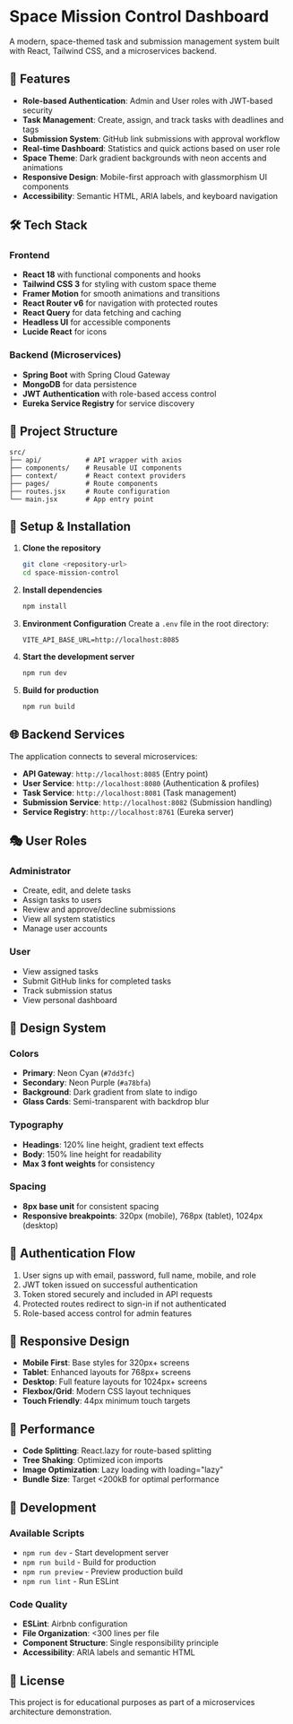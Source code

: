 # Space Mission Control Dashboard

A modern, space-themed task and submission management system built with React, Tailwind CSS, and a microservices backend.

## 🚀 Features

- **Role-based Authentication**: Admin and User roles with JWT-based security
- **Task Management**: Create, assign, and track tasks with deadlines and tags
- **Submission System**: GitHub link submissions with approval workflow
- **Real-time Dashboard**: Statistics and quick actions based on user role
- **Space Theme**: Dark gradient backgrounds with neon accents and animations
- **Responsive Design**: Mobile-first approach with glassmorphism UI components
- **Accessibility**: Semantic HTML, ARIA labels, and keyboard navigation

## 🛠 Tech Stack

### Frontend
- **React 18** with functional components and hooks
- **Tailwind CSS 3** for styling with custom space theme
- **Framer Motion** for smooth animations and transitions
- **React Router v6** for navigation with protected routes
- **React Query** for data fetching and caching
- **Headless UI** for accessible components
- **Lucide React** for icons

### Backend (Microservices)
- **Spring Boot** with Spring Cloud Gateway
- **MongoDB** for data persistence
- **JWT Authentication** with role-based access control
- **Eureka Service Registry** for service discovery

## 📁 Project Structure

```
src/
├── api/           # API wrapper with axios
├── components/    # Reusable UI components
├── context/       # React context providers
├── pages/         # Route components
├── routes.jsx     # Route configuration
└── main.jsx       # App entry point
```

## 🔧 Setup & Installation

1. **Clone the repository**
   ```bash
   git clone <repository-url>
   cd space-mission-control
   ```

2. **Install dependencies**
   ```bash
   npm install
   ```

3. **Environment Configuration**
   Create a `.env` file in the root directory:
   ```env
   VITE_API_BASE_URL=http://localhost:8085
   ```

4. **Start the development server**
   ```bash
   npm run dev
   ```

5. **Build for production**
   ```bash
   npm run build
   ```

## 🌐 Backend Services

The application connects to several microservices:

- **API Gateway**: `http://localhost:8085` (Entry point)
- **User Service**: `http://localhost:8080` (Authentication & profiles)
- **Task Service**: `http://localhost:8081` (Task management)
- **Submission Service**: `http://localhost:8082` (Submission handling)
- **Service Registry**: `http://localhost:8761` (Eureka server)

## 🎭 User Roles

### Administrator
- Create, edit, and delete tasks
- Assign tasks to users
- Review and approve/decline submissions
- View all system statistics
- Manage user accounts

### User
- View assigned tasks
- Submit GitHub links for completed tasks
- Track submission status
- View personal dashboard

## 🎨 Design System

### Colors
- **Primary**: Neon Cyan (`#7dd3fc`)
- **Secondary**: Neon Purple (`#a78bfa`)
- **Background**: Dark gradient from slate to indigo
- **Glass Cards**: Semi-transparent with backdrop blur

### Typography
- **Headings**: 120% line height, gradient text effects
- **Body**: 150% line height for readability
- **Max 3 font weights** for consistency

### Spacing
- **8px base unit** for consistent spacing
- **Responsive breakpoints**: 320px (mobile), 768px (tablet), 1024px (desktop)

## 🔐 Authentication Flow

1. User signs up with email, password, full name, mobile, and role
2. JWT token issued on successful authentication
3. Token stored securely and included in API requests
4. Protected routes redirect to sign-in if not authenticated
5. Role-based access control for admin features

## 📱 Responsive Design

- **Mobile First**: Base styles for 320px+ screens
- **Tablet**: Enhanced layouts for 768px+ screens  
- **Desktop**: Full feature layouts for 1024px+ screens
- **Flexbox/Grid**: Modern CSS layout techniques
- **Touch Friendly**: 44px minimum touch targets

## 🎯 Performance

- **Code Splitting**: React.lazy for route-based splitting
- **Tree Shaking**: Optimized icon imports
- **Image Optimization**: Lazy loading with loading="lazy"
- **Bundle Size**: Target <200kB for optimal performance

## 🧪 Development

### Available Scripts
- `npm run dev` - Start development server
- `npm run build` - Build for production
- `npm run preview` - Preview production build
- `npm run lint` - Run ESLint

### Code Quality
- **ESLint**: Airbnb configuration
- **File Organization**: <300 lines per file
- **Component Structure**: Single responsibility principle
- **Accessibility**: ARIA labels and semantic HTML

## 📄 License

This project is for educational purposes as part of a microservices architecture demonstration.